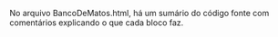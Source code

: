 No arquivo BancoDeMatos.html, há um sumário do código fonte com comentários explicando o que cada bloco faz.
